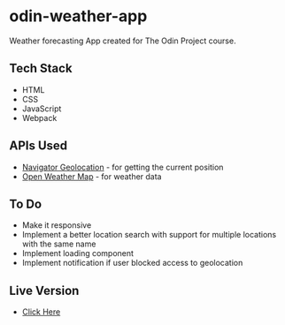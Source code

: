 # odin-weather-app

Weather forecasting App created for The Odin Project course.

## Tech Stack

- HTML
- CSS
- JavaScript
- Webpack

## APIs Used

- [Navigator Geolocation](https://developer.mozilla.org/en-US/docs/Web/API/Navigator/geolocation) - for getting the current position
- [Open Weather Map](https://openweathermap.org/api) - for weather data

## To Do

- Make it responsive
- Implement a better location search with support for multiple locations with the same name
- Implement loading component
- Implement notification if user blocked access to geolocation

## Live Version

- [Click Here](https://savawebdev.github.io/odin-weather-app/)
